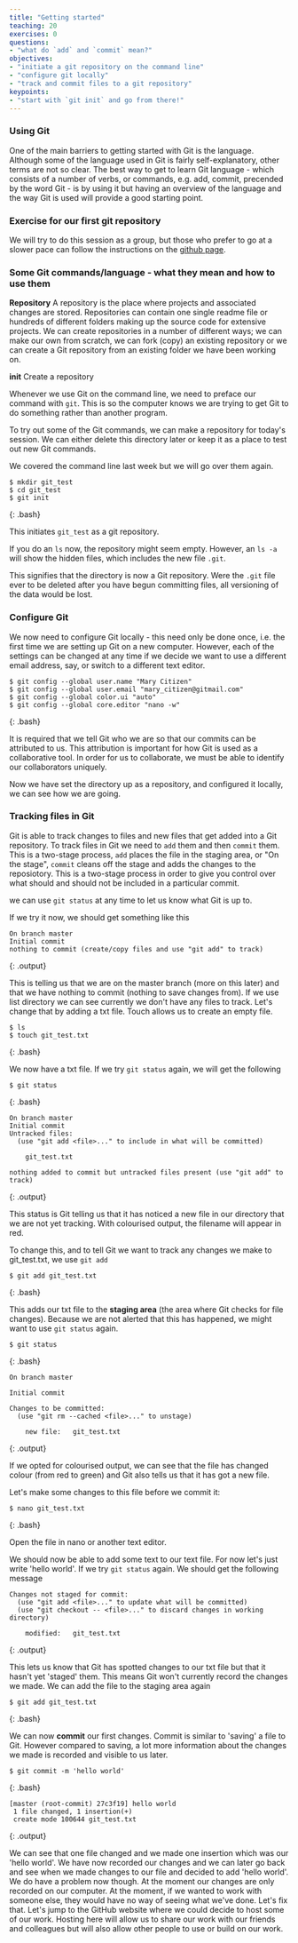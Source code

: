 ```yaml
---
title: "Getting started"
teaching: 20
exercises: 0
questions:
- "what do `add` and `commit` mean?"
objectives:
- "initiate a git repository on the command line"
- "configure git locally"
- "track and commit files to a git repository"
keypoints:
- "start with `git init` and go from there!"
---
```

### Using Git
One of the main barriers to getting started with Git is the language. Although some of the language used in Git is fairly self-explanatory, other terms are not so clear. The best way to get to learn Git language - which consists of a number of verbs, or commands, e.g. add, commit, precended by the word Git - is by using it but having an overview of the language and the way Git is used will provide a good starting point.

<!demonstrate Git commands whilst outlining what they mean>

### Exercise for our first git repository

We will try to do this session as a group, but those who prefer to go at a slower pace can follow the instructions on the [github page](https://github.com/data-lessons/library-git).  

### Some Git commands/language - what they mean and how to use them

**Repository** A repository is the place where projects and associated changes are stored. Repositories can contain one single readme file or hundreds of different folders making up the source code for extensive projects. We can create repositories in a number of different ways; we can make our own from scratch, we can fork (copy) an existing repository or we can create a Git repository from an existing folder we have been working on.

**init** Create a repository

Whenever we use Git on the command line, we need to preface our command with `git`. This is so the computer knows we are trying to get Git to do something rather than another program.

To try out some of the Git commands, we can make a repository for today's session. We can either delete this directory later or keep it as a place to test out new Git commands.

We covered the command line last week but we will go over them again. <!explain commands as we go along>

~~~
$ mkdir git_test
$ cd git_test
$ git init
~~~
{: .bash}

This initiates `git_test` as a git repository. 

If you do an `ls` now, the repository might seem empty. However, an `ls -a` will show the hidden files, which includes the new file `.git`.

This signifies that the directory is now a Git repository. Were the `.git` file ever to be deleted after you have begun committing files, all versioning of the data would be lost. 

### Configure Git 

We now need to configure Git locally - this need only be done once, i.e. the first time we are setting up Git on a new computer. However, each of the settings can be changed at any time if we decide we want to use a different email address, say, or switch to a different text editor.

~~~
$ git config --global user.name "Mary Citizen"
$ git config --global user.email "mary_citizen@gitmail.com"
$ git config --global color.ui "auto"
$ git config --global core.editor "nano -w"
~~~
{: .bash}

It is required that we tell Git who we are so that our commits can be attributed to us. This attribution is important for how Git is used as a collaborative tool. In order for us to collaborate, we must be able to identify our collaborators uniquely.

Now we have set the directory up as a repository, and configured it locally, we can see how we are going.

### Tracking files in Git

Git is able to track changes to files and new files that get added into a Git repository. To track files in Git we need to `add` them and then `commit` them. This is a two-stage process, `add` places the file in the staging area, or "On the stage", `commit` cleans off the stage and adds the changes to the reposiotory. This is a two-stage process in order to give you control over what should and should not be included in a particular commit.

we can use `git status` at any time to let us know what Git is up to.

If we try it now, we should get something like this

~~~
On branch master
Initial commit
nothing to commit (create/copy files and use "git add" to track)
~~~
{: .output}

This is telling us that we are on the master branch (more on this later) and that we have nothing to commit (nothing to save changes from).
If we use list directory we can see currently we don't have any files to track. Let's change that by adding a txt file. Touch allows us to create an empty file.

~~~
$ ls
$ touch git_test.txt
~~~
{: .bash}

We now have a txt file. If we try `git status` again, we will get the following

~~~
$ git status
~~~
{: .bash}
~~~
On branch master
Initial commit
Untracked files:
  (use "git add <file>..." to include in what will be committed)

    git_test.txt

nothing added to commit but untracked files present (use "git add" to track)
~~~
{: .output}

This status is Git telling us that it has noticed a new file in our directory that we are not yet tracking. With colourised output, the filename will appear in red.

To change this, and to tell Git we want to track any changes we make to git_test.txt, we use `git add`

~~~
$ git add git_test.txt
~~~
{: .bash}

This adds our txt file to the **staging area** (the area where Git checks for file changes). Because we are not alerted that this has happened, we might want to use `git status` again.

~~~
$ git status
~~~
{: .bash}
~~~
On branch master

Initial commit

Changes to be committed:
  (use "git rm --cached <file>..." to unstage)

    new file:   git_test.txt
~~~
{: .output}

If we opted for colourised output, we can see that the file has changed colour (from red to green) and Git also tells us that it has got a new file.

Let's make some changes to this file before we commit it:

~~~
$ nano git_test.txt
~~~
{: .bash}

Open the file in nano or another text editor.

We should now be able to add some text to our text file. For now let's just write 'hello world'. If we try `git status` again. We should get the following message

~~~
Changes not staged for commit:
  (use "git add <file>..." to update what will be committed)
  (use "git checkout -- <file>..." to discard changes in working directory)

    modified:   git_test.txt
~~~
{: .output}

This lets us know that Git has spotted changes to our txt file but that it hasn't yet 'staged' them. This means Git won't currently record the changes we made. We can add the file to the staging area again

~~~
$ git add git_test.txt
~~~
{: .bash}

We can now **commit** our first changes. Commit is similar to 'saving' a file to Git. However compared to saving, a lot more information about the changes we made is recorded and visible to us later.

~~~
$ git commit -m 'hello world'
~~~
{: .bash}
~~~
[master (root-commit) 27c3f19] hello world
 1 file changed, 1 insertion(+)
 create mode 100644 git_test.txt
~~~
{: .output}

We can see that one file changed and we made one insertion which was our 'hello world'. We have now recorded our changes and we can later go back and see when we made changes to our file and decided to add 'hello world'. We do have a problem now though. At the moment our changes are only recorded on our computer. At the moment, if we wanted to work with someone else, they would have no way of seeing what we've done. Let's fix that. Let's jump to the GitHub website where we could decide to host some of our work. Hosting here will allow us to share our work with our friends and colleagues but will also allow other people to use or build on our work.
